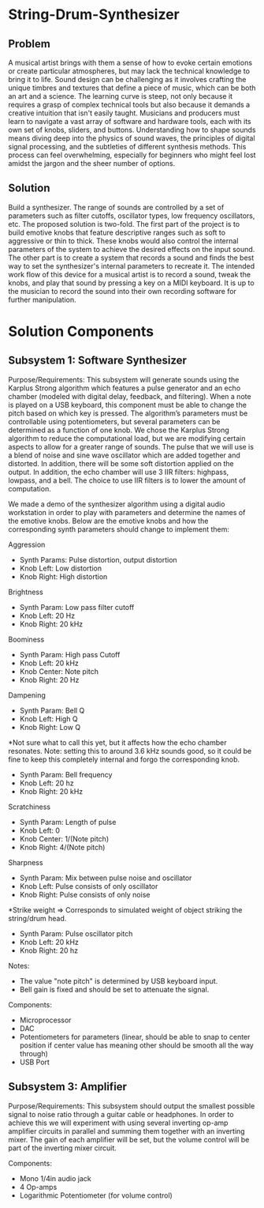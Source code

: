 # String-Drum-Synthesizer

## Problem
A musical artist brings with them a sense of how to evoke certain emotions or create particular atmospheres, but may lack the technical knowledge to bring it to life. Sound design can be challenging as it involves crafting the unique timbres and textures that define a piece of music, which can be both an art and a science. The learning curve is steep, not only because it requires a grasp of complex technical tools but also because it demands a creative intuition that isn't easily taught. Musicians and producers must learn to navigate a vast array of software and hardware tools, each with its own set of knobs, sliders, and buttons. Understanding how to shape sounds means diving deep into the physics of sound waves, the principles of digital signal processing, and the subtleties of different synthesis methods. This process can feel overwhelming, especially for beginners who might feel lost amidst the jargon and the sheer number of options.

## Solution
Build a synthesizer. The range of sounds are controlled by a set of parameters such as filter cutoffs, oscillator types, low frequency oscillators, etc. The proposed solution is two-fold. The first part of the project is to build emotive knobs that feature descriptive ranges such as soft to aggressive or thin to thick. These knobs would also control the internal parameters of the system to achieve the desired effects on the input sound. The other part is to create a system that records a sound and finds the best way to set the synthesizer's internal parameters to recreate it. The intended work flow of this device for a musical artist is to record a sound, tweak the knobs, and play that sound by pressing a key on a MIDI keyboard. It is up to the musician to record the sound into their own recording software for further manipulation.

# Solution Components
## Subsystem 1: Software Synthesizer
Purpose/Requirements: This subsystem will generate sounds using the Karplus Strong algorithm which features a pulse generator and an echo chamber (modeled with digital delay, feedback, and filtering). When a note is played on a USB keyboard, this component must be able to change the pitch based on which key is pressed. The algorithm’s parameters must be controllable using potentiometers, but several parameters can be determined as a function of one knob. We chose the Karplus Strong algorithm to reduce the computational load, but we are modifying certain aspects to allow for a greater range of sounds. The pulse that we will use is a blend of noise and sine wave oscillator which are added together and distorted. In addition, there will be some soft distortion applied on the output. In addition, the echo chamber will use 3 IIR filters: highpass, lowpass, and a bell. The choice to use IIR filters is to lower the amount of computation.

We made a demo of the synthesizer algorithm using a digital audio workstation in order to play with parameters and determine the names of the emotive knobs. Below are the emotive knobs and how the corresponding synth parameters should change to implement them:

Aggression

- Synth Params: Pulse distortion, output distortion
- Knob Left: Low distortion
- Knob Right: High distortion

Brightness

- Synth Param: Low pass filter cutoff
- Knob Left: 20 Hz
- Knob Right: 20 kHz

Boominess

- Synth Param: High pass Cutoff
- Knob Left: 20 kHz
- Knob Center: Note pitch
- Knob Right: 20 Hz

Dampening

- Synth Param: Bell Q
- Knob Left: High Q
- Knob Right: Low Q

*Not sure what to call this yet, but it affects how the echo chamber resonates. Note: setting this to around 3.6 kHz sounds good, so it could be fine to keep this completely internal and forgo the corresponding knob.

- Synth Param: Bell frequency
- Knob Left: 20 hz
- Knob Right: 20 kHz

Scratchiness

- Synth Param: Length of pulse
- Knob Left: 0
- Knob Center: 1/(Note pitch)
- Knob Right: 4/(Note pitch)

Sharpness

- Synth Param: Mix between pulse noise and oscillator
- Knob Left: Pulse consists of only oscillator
- Knob Right: Pulse consists of only noise

*Strike weight => Corresponds to simulated weight of object striking the string/drum head.

- Synth Param: Pulse oscillator pitch
- Knob Left: 20 kHz
- Knob Right: 20 hz

Notes:
- The value "note pitch" is determined by USB keyboard input.
- Bell gain is fixed and should be set to attenuate the signal.

Components:

- Microprocessor
- DAC
- Potentiometers for parameters (linear, should be able to snap to center position if center value has meaning other should be smooth all the way through)
- USB Port

## Subsystem 3: Amplifier
Purpose/Requirements: This subsystem should output the smallest possible signal to noise ratio through a guitar cable or headphones. In order to achieve this we will experiment with using several inverting op-amp amplifier circuits in parallel and summing them together with an inverting mixer. The gain of each amplifier will be set, but the volume control will be part of the inverting mixer circuit.

Components:

- Mono 1/4in audio jack
- 4 Op-amps
- Logarithmic Potentiometer (for volume control)
